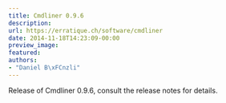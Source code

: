 ```yaml
---
title: Cmdliner 0.9.6
description:
url: https://erratique.ch/software/cmdliner
date: 2014-11-18T14:23:09-00:00
preview_image:
featured:
authors:
- "Daniel B\xFCnzli"
---
```


<p>Release of Cmdliner 0.9.6, consult the release notes for details.</p>
